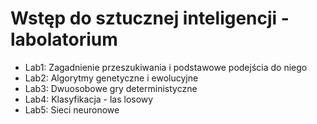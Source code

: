 # Wstęp do sztucznej inteligencji - labolatorium

* Lab1: Zagadnienie przeszukiwania i podstawowe podejścia do niego 
* Lab2: Algorytmy genetyczne i ewolucyjne
* Lab3: Dwuosobowe gry deterministyczne
* Lab4: Klasyfikacja - las losowy
* Lab5: Sieci neuronowe
